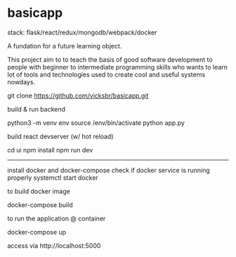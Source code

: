 # basicapp

stack: flask/react/redux/mongodb/webpack/docker

A fundation for a future learning object.

This project aim to to teach the basis of good software development to people with beginner to intermediate programming skills who wants to learn lot of tools and technologies used to create cool and useful systems nowdays. 


git clone https://github.com/vicksbr/basicapp.git

build & run backend

python3 -m venv env
source /env/bin/activate
python app.py

build react devserver (w/ hot reload)

cd ui
npm install
npm run dev

----------------
install docker and docker-compose 
check if docker service is running properly
systemctl start docker 

to build docker image

docker-compose build

to run the application @ container

docker-compose up

access via http://localhost:5000
